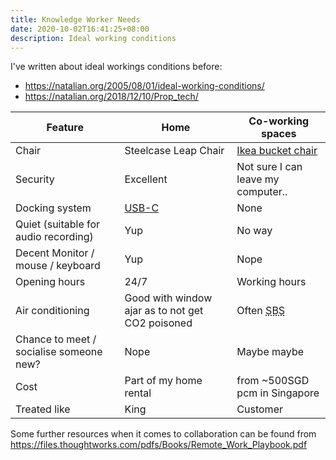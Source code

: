 ```yaml
---
title: Knowledge Worker Needs
date: 2020-10-02T16:41:25+08:00
description: Ideal working conditions
---
```


I've written about ideal workings conditions before:
* https://natalian.org/2005/08/01/ideal-working-conditions/
* https://natalian.org/2018/12/10/Prop_tech/


<table>
<thead>
<tr>
<th>Feature</th>
<th>Home</th>
<th>Co-working spaces</th>
</tr>
</thead>
<tbody>

<tr>
<td>Chair</td>
<td>Steelcase Leap Chair</td>
<td><a href="https://twitter.com/sitepodmatt/status/1311934286799474688/photo/1">Ikea bucket chair</a></td>
</tr>

<tr>
<td>Security</td>
<td>Excellent</td>
<td>Not sure I can leave my computer..</td>
</tr>
<tr>

<tr>
<td>Docking system</td>
<td><a href="https://www.youtube.com/watch?v=rFZ4QOLZG10">USB-C</a></td>
<td>None</td>
</tr>

<tr>
<td>Quiet (suitable for audio recording)</td>
<td>Yup</td>
<td>No way</td>
</tr>

<tr>
<td>Decent Monitor / mouse / keyboard</td>
<td>Yup</td>
<td>Nope</td>
</tr>

<tr>
<td>Opening hours</td>
<td>24/7</td>
<td>Working hours</td>
</tr>

<tr>
<td>Air conditioning</td>
<td>Good with window ajar as to not get CO2 poisoned</td>
<td>Often <abbr title="Sick building syndrome">SBS</abbr></td>
</tr>

<tr>
<td>Chance to meet / socialise someone new?</td>
<td>Nope</td>
<td>Maybe maybe</td>
</tr>

<tr>
<td>Cost</td>
<td>Part of my home rental</td>
<td>from ~500SGD pcm in Singapore</td>
</tr>

<tr>
<td>Treated like</td>
<td>King</td>
<td>Customer</td>
</tr>

</tbody>
</table>


Some further resources when it comes to collaboration can be found from <https://files.thoughtworks.com/pdfs/Books/Remote_Work_Playbook.pdf>
